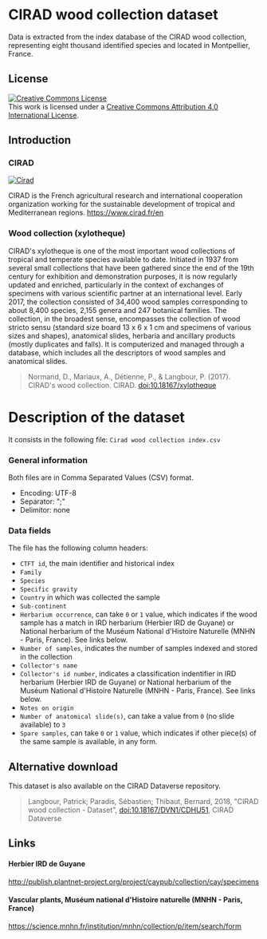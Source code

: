 # CIRAD wood collection dataset


Data is extracted from the index database of the CIRAD wood collection, representing eight thousand identified species and located in Montpellier, France. 
## License
<a rel="license" href="http://creativecommons.org/licenses/by/4.0/"><img alt="Creative Commons License" style="border-width:0" src="https://i.creativecommons.org/l/by/4.0/88x31.png" /></a><br />This work is licensed under a <a rel="license" href="http://creativecommons.org/licenses/by/4.0/">Creative Commons Attribution 4.0 International License</a>.
## Introduction
### CIRAD
[![Cirad](https://www.cirad.fr/extension/cirad_fr/design/cirad_fr/images/logo_cirad.gif)](<https://www.cirad.fr/en>)

CIRAD is the French agricultural research and international cooperation organization working for the sustainable development of tropical and Mediterranean regions.
https://www.cirad.fr/en
### Wood collection (xylotheque)
CIRAD's xylotheque is one of the most important wood collections of tropical and temperate species available to date. Initiated in 1937 from several small collections that have been gathered since the end of the 19th century for exhibition and demonstration purposes, it is now regularly updated and enriched, particularly in the context of exchanges of specimens with various scientific partner at an international level. Early 2017, the collection consisted of 34,400 wood samples corresponding to about 8,400 species, 2,155 genera and 247 botanical families. The collection, in the broadest sense, encompasses the collection of wood stricto sensu (standard size board 13 x 6 x 1 cm and specimens of various sizes and shapes), anatomical slides, herbaria and ancillary products (mostly duplicates and falls). It is computerized and managed through a database, which includes all the descriptors of wood samples and anatomical slides.

> Normand, D., Mariaux, A., Détienne, P., & Langbour, P. (2017). CIRAD's wood collection. CIRAD. [doi:10.18167/xylotheque](https://doi.org/10.18167/xylotheque)

# Description of the dataset
It consists in the following file: `Cirad wood collection index.csv`
### General information
Both files are in Comma Separated Values (CSV) format.
* Encoding: UTF-8
* Separator: ";"
* Delimitor: none
### Data fields
The file has the following column headers:
- `CTFT id`, the main identifier and historical index 
- `Family`
- `Species`
- `Specific gravity`
- `Country` in which was collected the sample
- `Sub-continent`
- `Herbarium occurrence`, can take `0` or `1` value, which indicates if the wood sample has a match in IRD herbarium (Herbier IRD de Guyane) or National herbarium of the Muséum National d'Histoire Naturelle (MNHN - Paris, France). See links below. 
- `Number of samples`, indicates the number of samples indexed and stored in the collection
- `Collector's name`
- `Collector's id number`, indicates a classification indentifier in IRD herbarium (Herbier IRD de Guyane) or National herbarium of the Muséum National d'Histoire Naturelle (MNHN - Paris, France). See links below. 
- `Notes on origin`
- `Number of anatomical slide(s)`, can take a value from `0` (no slide available) to `3`
- `Spare samples`, can take `0` or `1` value, which indicates if other piece(s) of the same sample is available, in any form.

## Alternative download
This dataset is also available on the CIRAD Dataverse repository.

> Langbour, Patrick; Paradis, Sébastien; Thibaut, Bernard, 2018, "CIRAD wood collection - Dataset", [doi:10.18167/DVN1/CDHU51](https://doi.org/10.18167/DVN1/CDHU51), CIRAD Dataverse


## Links
#### Herbier IRD de Guyane
http://publish.plantnet-project.org/project/caypub/collection/cay/specimens

#### Vascular plants, Muséum national d'Histoire naturelle (MNHN - Paris, France)
https://science.mnhn.fr/institution/mnhn/collection/p/item/search/form